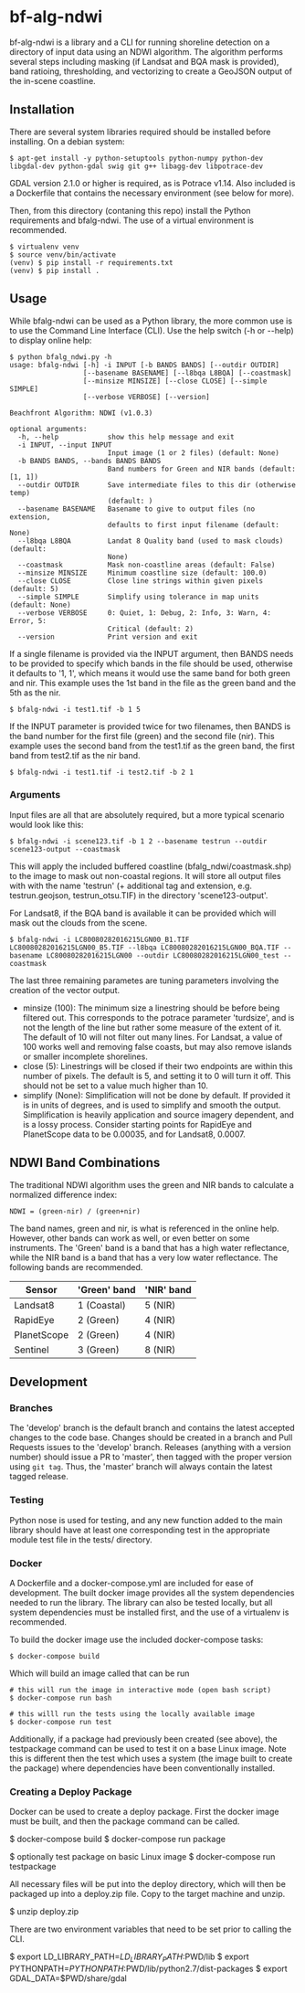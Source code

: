 # bf-alg-ndwi

bf-alg-ndwi is a library and a CLI for running shoreline detection on a directory of input data using an NDWI algorithm. The algorithm performs several steps including masking (if Landsat and BQA mask is provided), band ratioing, thresholding, and vectorizing to create a GeoJSON output of the in-scene coastline.

## Installation
There are several system libraries required should be installed before installing. On a debian system:

    $ apt-get install -y python-setuptools python-numpy python-dev libgdal-dev python-gdal swig git g++ libagg-dev libpotrace-dev

GDAL version 2.1.0 or higher is required, as is Potrace v1.14. Also included is a Dockerfile that contains the necessary environment (see below for more).

Then, from this directory (contaning this repo) install the Python requirements and bfalg-ndwi. The use of a virtual environment is recommended.

    $ virtualenv venv
    $ source venv/bin/activate
    (venv) $ pip install -r requirements.txt
    (venv) $ pip install .


## Usage

While bfalg-ndwi can be used as a Python library, the more common use is to use the Command Line Interface (CLI). Use the help switch (-h or --help) to display online help:

```
$ python bfalg_ndwi.py -h
usage: bfalg-ndwi [-h] -i INPUT [-b BANDS BANDS] [--outdir OUTDIR]
                  [--basename BASENAME] [--l8bqa L8BQA] [--coastmask]
                  [--minsize MINSIZE] [--close CLOSE] [--simple SIMPLE]
                  [--verbose VERBOSE] [--version]

Beachfront Algorithm: NDWI (v1.0.3)

optional arguments:
  -h, --help            show this help message and exit
  -i INPUT, --input INPUT
                        Input image (1 or 2 files) (default: None)
  -b BANDS BANDS, --bands BANDS BANDS
                        Band numbers for Green and NIR bands (default: [1, 1])
  --outdir OUTDIR       Save intermediate files to this dir (otherwise temp)
                        (default: )
  --basename BASENAME   Basename to give to output files (no extension,
                        defaults to first input filename (default: None)
  --l8bqa L8BQA         Landat 8 Quality band (used to mask clouds) (default:
                        None)
  --coastmask           Mask non-coastline areas (default: False)
  --minsize MINSIZE     Minimum coastline size (default: 100.0)
  --close CLOSE         Close line strings within given pixels (default: 5)
  --simple SIMPLE       Simplify using tolerance in map units (default: None)
  --verbose VERBOSE     0: Quiet, 1: Debug, 2: Info, 3: Warn, 4: Error, 5:
                        Critical (default: 2)
  --version             Print version and exit
```

If a single filename is provided via the INPUT argument, then BANDS needs to be provided to specify which bands in the file should be used, otherwise it defaults to '1, 1', which means it would use the same band for both green and nir. This example uses the 1st band in the file as the green band and the 5th as the nir.

    $ bfalg-ndwi -i test1.tif -b 1 5

If the INPUT parameter is provided twice for two filenames, then BANDS is the band number for the first file (green) and the second file (nir). This example uses the second band from the test1.tif as the green band, the first band from test2.tif as the nir band.

    $ bfalg-ndwi -i test1.tif -i test2.tif -b 2 1

### Arguments

Input files are all that are absolutely required, but a more typical scenario would look like this:

    $ bfalg-ndwi -i scene123.tif -b 1 2 --basename testrun --outdir scene123-output --coastmask

This will apply the included buffered coastline (bfalg_ndwi/coastmask.shp) to the image to mask out non-coastal regions. It will store all output files with with the name 'testrun' (+ additional tag and extension, e.g. testrun.geojson, testrun_otsu.TIF) in the directory 'scene123-output'.

For Landsat8, if the BQA band is available it can be provided which will mask out the clouds from the scene.

    $ bfalg-ndwi -i LC80080282016215LGN00_B1.TIF LC80080282016215LGN00_B5.TIF --l8bqa LC80080282016215LGN00_BQA.TIF --basename LC80080282016215LGN00 --outdir LC80080282016215LGN00_test --coastmask

The last three remaining parametes are tuning parameters involving the creation of the vector output.

- minsize (100): The minimum size a linestring should be before being filtered out. This corresponds to the potrace parameter 'turdsize', and is not the length of the line but rather some measure of the extent of it. The default of 10 will not filter out many lines. For Landsat, a value of 100 works well and removing false coasts, but may also remove islands or smaller incomplete shorelines.
- close (5): Linestrings will be closed if their two endpoints are within this number of pixels. The default is 5, and setting it to 0 will turn it off. This should not be set to a value much higher than 10.
- simplify (None): Simplification will not be done by default. If provided it is in units of degrees, and is used to simplify and smooth the output. Simplification is heavily application and source imagery dependent, and is a lossy process. Consider starting points for RapidEye and PlanetScope data to be 0.00035, and for Landsat8, 0.0007.

## NDWI Band Combinations
The traditional NDWI algorithm uses the green and NIR bands to calculate a normalized difference index:

```
NDWI = (green-nir) / (green+nir)
```

The band names, green and nir, is what is referenced in the online help. However, other bands can work as well, or even better on some instruments. The 'Green' band is a band that has a high water reflectance, while the NIR band is a band that has a very low water reflectance. The following bands are recommended.

| Sensor        | 'Green' band  | 'NIR' band  |
|---------------|---------------|-------------|
| Landsat8      | 1 (Coastal)   | 5 (NIR)     |
| RapidEye      | 2 (Green)     | 4 (NIR)     |
| PlanetScope   | 2 (Green)     | 4 (NIR)     |
| Sentinel      | 3 (Green)     | 8 (NIR)     |


## Development

### Branches
The 'develop' branch is the default branch and contains the latest accepted changes to the code base. Changes should be created in a branch and Pull Requests issues to the 'develop' branch. Releases (anything with a version number) should issue a PR to 'master', then tagged with the proper version using `git tag`. Thus, the 'master' branch will always contain the latest tagged release.

### Testing
Python nose is used for testing, and any new function added to the main library should have at least one corresponding test in the appropriate module test file in the tests/ directory.

### Docker
A Dockerfile and a docker-compose.yml are included for ease of development. The built docker image provides all the system dependencies needed to run the library. The library can also be tested locally, but all system dependencies must be installed first, and the use of a virtualenv is recommended.

To build the docker image use the included docker-compose tasks:

    $ docker-compose build

Which will build an image called that can be run

    # this will run the image in interactive mode (open bash script)
    $ docker-compose run bash

    # this willl run the tests using the locally available image
    $ docker-compose run test

Additionally, if a package had previously been created (see above), the testpackage command can be used to test it on a base Linux image. Note this is different then the test which uses a system (the image built to create the package) where dependencies have been conventionally installed.


### Creating a Deploy Package

Docker can be used to create a deploy package.  First the docker image must be built, and then the package command can be called. 

  $ docker-compose build
  $ docker-compose run package

  $ optionally test package on basic Linux image
  $ docker-compose run testpackage

All necessary files will be put into the deploy directory, which will then be packaged up into a deploy.zip file. Copy to the target machine and unzip.

  $ unzip deploy.zip

There are two environment variables that need to be set prior to calling the CLI.

  $ export LD_LIBRARY_PATH=$LD_LIBRARY_PATH:$PWD/lib
  $ export PYTHONPATH=$PYTHONPATH:$PWD/lib/python2.7/dist-packages
  $ export GDAL_DATA=$PWD/share/gdal

